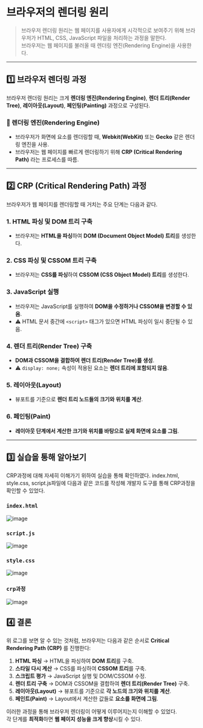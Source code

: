 # 브라우저의 렌더링 원리
> 브라우저 렌더링 원리는 웹 페이지를 사용자에게 시각적으로 보여주기 위해 브라우저가 HTML, CSS, JavaScript 파일을 처리하는 과정을 말한다.  
> 브라우저는 웹 페이지를 불러올 때 렌더링 엔진(Rendering Engine)을 사용한다.

---

## 1️⃣ 브라우저 렌더링 과정
브라우저 렌더링 원리는 크게 **렌더링 엔진(Rendering Engine)**, **렌더 트리(Render Tree)**, **레이아웃(Layout)**, **페인팅(Painting)** 과정으로 구성된다.

### **📌 렌더링 엔진(Rendering Engine)**
- 브라우저가 화면에 요소를 렌더링할 때, **Webkit(WebKit)** 또는 **Gecko** 같은 렌더링 엔진을 사용.
- 브라우저는 웹 페이지를 빠르게 렌더링하기 위해 **CRP (Critical Rendering Path)** 라는 프로세스를 따름.

---

## 2️⃣ CRP (Critical Rendering Path) 과정
브라우저가 웹 페이지를 렌더링할 때 거치는 주요 단계는 다음과 같다.

### 1. HTML 파싱 및 DOM 트리 구축
- 브라우저는 **HTML을 파싱**하여 **DOM (Document Object Model) 트리**를 생성한다.

### 2. CSS 파싱 및 CSSOM 트리 구축
- 브라우저는 **CSS를 파싱**하여 **CSSOM (CSS Object Model) 트리**를 생성한다.

### 3. JavaScript 실행
- 브라우저는 JavaScript를 실행하여 **DOM을 수정하거나 CSSOM을 변경할 수 있음**.
- ⚠️ HTML 문서 중간에 `<script>` 태그가 있으면 HTML 파싱이 일시 중단될 수 있음.

### 4. 렌더 트리(Render Tree) 구축
- **DOM과 CSSOM을 결합하여 렌더 트리(Render Tree)를 생성**.
- ⚠️ `display: none;` 속성이 적용된 요소는 **렌더 트리에 포함되지 않음**.

### 5. 레이아웃(Layout)
- 뷰포트를 기준으로 **렌더 트리 노드들의 크기와 위치를 계산**.

### 6. 페인팅(Paint)
- **레이아웃 단계에서 계산한 크기와 위치를 바탕으로 실제 화면에 요소를 그림**.

---

## 3️⃣ 실습을 통해 알아보기
CRP과정에 대해 자세히 이해가기 위하여 실습을 통해 확인하였다.
index.html, style.css, script.js파일에 다음과 같은 코드를 작성해 개발자 도구를 통해 CRP과정을 확인할 수 있었다.

### **`index.html`**
![image](https://github.com/user-attachments/assets/c62430dd-c1d4-439b-9a7b-ecd59a2ee576)
### **`script.js`**
![image](https://github.com/user-attachments/assets/37caa6b9-20b0-4574-a9cf-04afc47fc6b3) 

### **`style.css`**
![image](https://github.com/user-attachments/assets/9e25a9e9-3460-4d21-a46d-ab1fd538d800) 
### **`crp과정`**
![image](https://github.com/user-attachments/assets/3ba8d3b0-d9e3-4b3a-9a71-c7b9c295c059)

## 4️⃣ 결론

위 로그를 보면 알 수 있는 것처럼, 브라우저는 다음과 같은 순서로 **Critical Rendering Path (CRP)** 를 진행한다:

1. **HTML 파싱** → HTML을 파싱하여 **DOM 트리**를 구축.
2. **스타일 다시 계산** → CSS를 파싱하여 **CSSOM 트리**를 구축.
3. **스크립트 평가** → JavaScript 실행 및 DOM/CSSOM 수정.
4. **렌더 트리 구축** → DOM과 CSSOM을 결합하여 **렌더 트리(Render Tree)** 구축.
5. **레이아웃(Layout)** → 뷰포트를 기준으로 **각 노드의 크기와 위치를 계산**.
6. **페인트(Paint)** → Layout에서 계산한 값들로 **요소를 화면에 그림**.

이러한 과정을 통해 브라우저 렌더링이 어떻게 이루어지는지 이해할 수 있었다.  
각 단계를 **최적화**하면 **웹 페이지 성능을 크게 향상**시킬 수 있다. 
